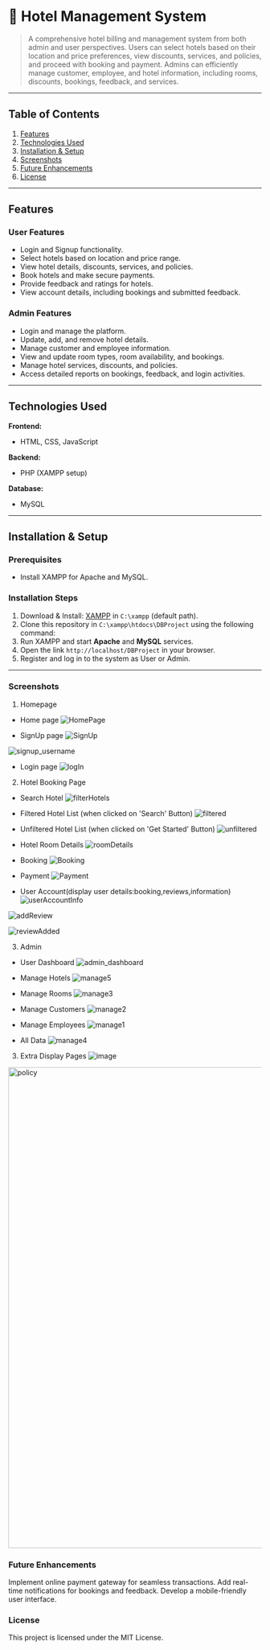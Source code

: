 # 🏨 Hotel Management System  

> A comprehensive hotel billing and management system from both admin and user perspectives. Users can select hotels based on their location and price preferences, view discounts, services, and policies, and proceed with booking and payment. Admins can efficiently manage customer, employee, and hotel information, including rooms, discounts, bookings, feedback, and services.  

---

## Table of Contents  

1. [Features](#features)  
2. [Technologies Used](#technologies-used)  
3. [Installation & Setup](#installation--setup)  
4. [Screenshots](#screenshots)  
5. [Future Enhancements](#future-enhancements)  
6. [License](#license)  

---

## Features  

### User Features 
- Login and Signup functionality.  
- Select hotels based on location and price range.  
- View hotel details, discounts, services, and policies.  
- Book hotels and make secure payments.  
- Provide feedback and ratings for hotels.  
- View account details, including bookings and submitted feedback.  

### Admin Features  
- Login and manage the platform.  
- Update, add, and remove hotel details.  
- Manage customer and employee information.  
- View and update room types, room availability, and bookings.  
- Manage hotel services, discounts, and policies.  
- Access detailed reports on bookings, feedback, and login activities.  

---

## Technologies Used  

**Frontend:**  
- HTML, CSS, JavaScript  

**Backend:**  
- PHP (XAMPP setup)  

**Database:**  
- MySQL  

---

## Installation & Setup  

### Prerequisites  
- Install XAMPP for Apache and MySQL.  

### Installation Steps

1. Download & Install: [XAMPP](https://www.apachefriends.org/index.html) in `C:\xampp` (default path).  
2. Clone this repository in `C:\xampp\htdocs\DBProject` using the following command:
3. Run XAMPP and start **Apache** and **MySQL** services.
4. Open the link `http://localhost/DBProject` in your browser.
5. Register and log in to the system as User or Admin.

---

### Screenshots

1. Homepage
- Home page
![HomePage](https://github.com/user-attachments/assets/792c708d-1a24-49e4-a301-6bf53061c121)

- SignUp page
![SignUp](https://github.com/user-attachments/assets/e0f74f7b-408e-4d01-9a38-e87d8942eedf)

![signup_username](https://github.com/user-attachments/assets/a652790d-fc18-41c3-9700-fd8f9232269b)

- Login page
![logIn](https://github.com/user-attachments/assets/286c0ae4-edbd-4314-837b-65e45515c7ab)

2. Hotel Booking Page
- Search Hotel
![filterHotels](https://github.com/user-attachments/assets/bf4c4a19-2e2a-48b6-a1e1-919e71ad7f68)

- Filtered Hotel List (when clicked on 'Search' Button)
![filtered](https://github.com/user-attachments/assets/e5c25b28-f830-47ac-9894-8ae01eee8ff2)

- Unfiltered Hotel List (when clicked on 'Get Started' Button)
![unfiltered](https://github.com/user-attachments/assets/16704007-1890-44ff-976e-e82ed35e33b0)

- Hotel Room Details
![roomDetails](https://github.com/user-attachments/assets/a8f46d9b-5643-4fe0-a8b5-a2b2b3408ffb)

- Booking
![Booking](https://github.com/user-attachments/assets/2470e5bb-fe83-4bf7-9cf9-59cabbeb1d8f)

- Payment
![Payment](https://github.com/user-attachments/assets/e67fa708-eba3-4139-8aab-50d5041245c2)

- User Account(display user details:booking,reviews,information)
![userAccountInfo](https://github.com/user-attachments/assets/6500c6ae-97a1-4781-b298-a0638f56f465)

![addReview](https://github.com/user-attachments/assets/0f21577a-8a67-44fe-acd9-ceb896ebdce4)

![reviewAdded](https://github.com/user-attachments/assets/ed0a13dd-3ad9-476b-a440-5581dbbba291)

3. Admin
- User Dashboard
![admin_dashboard](https://github.com/user-attachments/assets/5de57e91-bbfa-4bfc-bc89-8bf5911f8783)

- Manage Hotels
![manage5](https://github.com/user-attachments/assets/3f101b16-9dae-4624-b9be-d9b5993a1b7c)

- Manage Rooms
![manage3](https://github.com/user-attachments/assets/4136f4bc-4f09-4dd9-b3e9-2e26e08c7f3b)

- Manage Customers
![manage2](https://github.com/user-attachments/assets/ea640463-9d29-47e5-a84e-8038801555f6)

- Manage Employees
![manage1](https://github.com/user-attachments/assets/f44e07b1-95f1-47f6-8c1d-e73669032f37)

- All Data
  ![manage4](https://github.com/user-attachments/assets/f9424c2b-67e5-4e58-bc06-433524ca7ef5)

3. Extra Display Pages
![image](https://github.com/user-attachments/assets/2a82c582-7892-41c0-a852-c53af15714a8)

<img width="956" alt="policy" src="https://github.com/user-attachments/assets/e35b305f-f0f8-41a5-9ae4-a8d579c89aed" />

### Future Enhancements
Implement online payment gateway for seamless transactions.
Add real-time notifications for bookings and feedback.
Develop a mobile-friendly user interface.

### License
This project is licensed under the MIT License.
